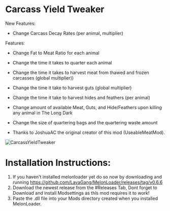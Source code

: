 # Carcass Yield Tweaker

New Features:
* Change Carcass Decay Rates (per animal, multiplier)

Features:
* Change Fat to Meat Ratio for each animal
* Change the time it takes to quarter each animal 
* Change the time it takes to harvest meat from thawed and frozen carcasses (global multiplier))
* Change the time it take to harvest guts (global multiplier)
* Change the time it take to harvest hides and feathers (per animal) 
* Change amount of available Meat, Guts, and  Hide/Feathers upon killing any animal in The Long Dark
* Change the size of quartering bags and the quartering waste amount

* Thanks to JoshuaAC the original creator of this mod (UseableMeatMod).

![CarcassYieldTweaker](https://github.com/RomainDeschampsFR/CarcassYieldTweaker/assets/38351288/90e50b07-3987-4deb-8588-6055d3c39a2c)


# Installation Instructions:
1. If you haven't installed melonloader yet do so now by downloading and running https://github.com/LavaGang/MelonLoader/releases/tag/v0.6.6
2. Download the newest release from the #Releases Tab, Dont forget to Download and install Modsettings as this mod requires it to work!
3. Paste the .dll file into your Mods directory created when you installed MelonLoader.